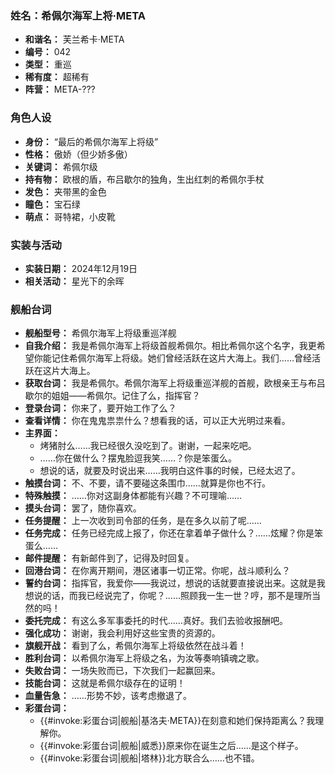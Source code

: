 ### 姓名：希佩尔海军上将·META
* **和谐名：** 芙兰希卡·META
* **编号：** 042
* **类型：** 重巡
* **稀有度：** 超稀有
* **阵营：** META-???


### 角色人设
* **身份：** “最后的希佩尔海军上将级”
* **性格：** 傲娇（但少娇多傲）
* **关键词：** 希佩尔级
* **持有物：** 欧根的盾，布吕歇尔的独角，生出红刺的希佩尔手杖
* **发色：** 夹带黑的金色
* **瞳色：** 宝石绿
* **萌点：** 哥特裙，小皮靴


### 实装与活动
* **实装日期：** 2024年12月19日
* **相关活动：** 星光下的余晖


### 舰船台词
* **舰船型号：** 希佩尔海军上将级重巡洋舰
* **自我介绍：** 我是希佩尔海军上将级首舰希佩尔。相比希佩尔这个名字，我更希望你能记住希佩尔海军上将级。她们曾经活跃在这片大海上。我们……曾经活跃在这片大海上。
* **获取台词：** 我是希佩尔。希佩尔海军上将级重巡洋舰的首舰，欧根亲王与布吕歇尔的姐姐——希佩尔。记住了么，指挥官？
* **登录台词：** 你来了，要开始工作了么？
* **查看详情：** 你在鬼鬼祟祟什么？想看我的话，可以正大光明过来看。
* **主界面：**
  * 烤猪肘么……我已经很久没吃到了。谢谢，一起来吃吧。
  * ……你在做什么？摆鬼脸逗我笑……？你是笨蛋么。
  * 想说的话，就要及时说出来……我明白这件事的时候，已经太迟了。
* **触摸台词：** 不、不要，请不要碰这条围巾……就算是你也不行。
* **特殊触摸：** ……你对这副身体都能有兴趣？不可理喻……
* **摸头台词：** 罢了，随你喜欢。
* **任务提醒：** 上一次收到司令部的任务，是在多久以前了呢……
* **任务完成：** 任务已经完成上报了，你还在拿着单子做什么？……炫耀？你是笨蛋么……
* **邮件提醒：** 有新邮件到了，记得及时回复。
* **回港台词：** 在你离开期间，港区诸事一切正常。你呢，战斗顺利么？
* **誓约台词：** 指挥官，我爱你——我说过，想说的话就要直接说出来。这就是我想说的话，而我已经说完了，你呢？……照顾我一生一世？哼，那不是理所当然的吗！
* **委托完成：** 有这么多军事委托的时代……真好。我们去验收报酬吧。
* **强化成功：** 谢谢，我会利用好这些宝贵的资源的。
* **旗舰开战：** 看到了么，希佩尔海军上将级依然在战斗着！
* **胜利台词：** 以希佩尔海军上将级之名，为汝等奏响镇魂之歌。
* **失败台词：** 一场失败而已，下次我们一起赢回来。
* **技能台词：** 这就是希佩尔级存在的证明！
* **血量告急：** ……形势不妙，该考虑撤退了。
* **彩蛋台词：**
  * {{#invoke:彩蛋台词|舰船|基洛夫·META}}在刻意和她们保持距离么？我理解你。
  * {{#invoke:彩蛋台词|舰船|威悉}}原来你在诞生之后……是这个样子。
  * {{#invoke:彩蛋台词|舰船|塔林}}北方联合么……也不错。
